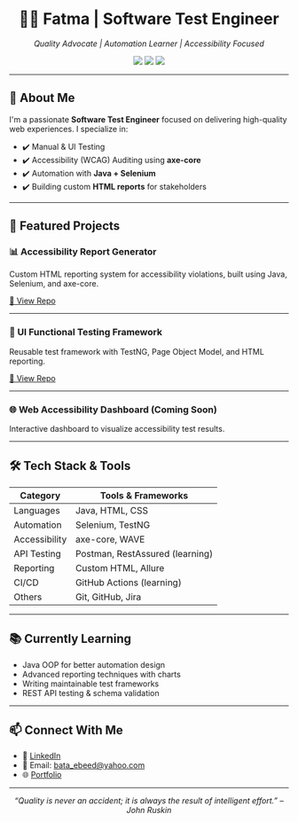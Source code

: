 <!-- HEADER WITH BADGES -->
<h1 align="center">👩‍💻 Fatma | Software Test Engineer</h1>

<p align="center">
  <i>Quality Advocate | Automation Learner | Accessibility Focused</i>
</p>

<p align="center">
  <img src="https://img.shields.io/badge/Role-Software%20Tester-blueviolet?style=flat-square" />
  <img src="https://img.shields.io/badge/Focus-Accessibility%20%26%20Automation-ff69b4?style=flat-square" />
  <img src="https://img.shields.io/badge/Java-Selenium-orange?style=flat-square" />
</p>

---

## 👋 About Me

I'm a passionate **Software Test Engineer** focused on delivering high-quality web experiences. I specialize in:

- ✔️ Manual & UI Testing
- ✔️ Accessibility (WCAG) Auditing using **axe-core**
- ✔️ Automation with **Java + Selenium**
- ✔️ Building custom **HTML reports** for stakeholders

---

## 🚀 Featured Projects

### 📊 Accessibility Report Generator
Custom HTML reporting system for accessibility violations, built using Java, Selenium, and axe-core.

[🔗 View Repo](https://github.com/your-username/accessibility-report)

---

### 🧪 UI Functional Testing Framework
Reusable test framework with TestNG, Page Object Model, and HTML reporting.

[🔗 View Repo](https://github.com/your-username/ui-functional-tests)

---

### 🌐 Web Accessibility Dashboard (Coming Soon)
Interactive dashboard to visualize accessibility test results.

---

## 🛠️ Tech Stack & Tools

| Category          | Tools & Frameworks |
|-------------------|--------------------|
| Languages         | Java, HTML, CSS    |
| Automation        | Selenium, TestNG   |
| Accessibility     | axe-core, WAVE     |
| API Testing       | Postman, RestAssured (learning) |
| Reporting         | Custom HTML, Allure |
| CI/CD             | GitHub Actions (learning) |
| Others            | Git, GitHub, Jira  |

---

## 📚 Currently Learning

- Java OOP for better automation design
- Advanced reporting techniques with charts
- Writing maintainable test frameworks
- REST API testing & schema validation

---

## 📫 Connect With Me

- 💼 [LinkedIn](https://linkedin.com/in/your-profile)
- 📧 Email: bata_ebeed@yahoo.com
- 🌐 [Portfolio](https://your-portfolio.com) 

---

<p align="center">
  <i>“Quality is never an accident; it is always the result of intelligent effort.” – John Ruskin</i>
</p>

